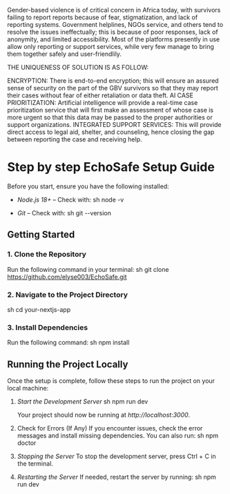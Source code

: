Gender-based violence is of critical concern in Africa today, with survivors failing to report reports because of fear, stigmatization, and lack of reporting systems. Government helplines, NGOs service, and others tend to resolve the issues ineffectually; this is because of poor responses, lack of anonymity, and limited accessibility. Most of the platforms presently in use allow only reporting or support services, while very few manage to bring them together safely and user-friendlily.

THE UNIQUENESS OF SOLUTION IS AS FOLLOW:

ENCRYPTION: There is end-to-end encryption; this will ensure an assured sense of security on the part of the GBV survivors so that they may report their cases without fear of either retaliation or data theft.
AI CASE PRIORITIZATION: Artificial intelligence will provide a real-time case prioritization service that will first make an assessment of whose case is more urgent so that this data may be passed to the proper authorities or support organizations.
INTEGRATED SUPPORT SERVICES: This will provide direct access to legal aid, shelter, and counseling, hence closing the gap between reporting the case and receiving help.

# Step by step EchoSafe Setup Guide

Before you start, ensure you have the following installed:

- *Node.js 18+* – Check with:
  sh
  node -v
  
- *Git* – Check with:
  sh
  git --version
  


## Getting Started

### 1. Clone the Repository
Run the following command in your terminal:
sh
git clone https://github.com/elyse003/EchoSafe.git


### 2. Navigate to the Project Directory
sh
cd your-nextjs-app



### 3. Install Dependencies
Run the following command:
sh
npm install



## Running the Project Locally

Once the setup is complete, follow these steps to run the project on your local machine:

1. *Start the Development Server*
   sh
   npm run dev
   
   Your project should now be running at *http://localhost:3000*.

2. Check for Errors (If Any)
   If you encounter issues, check the error messages and install missing dependencies.
   You can also run:
   sh
   npm doctor
   

3. *Stopping the Server*
   To stop the development server, press Ctrl + C in the terminal.

4. *Restarting the Server*
   If needed, restart the server by running:
   sh
   npm run dev
   
